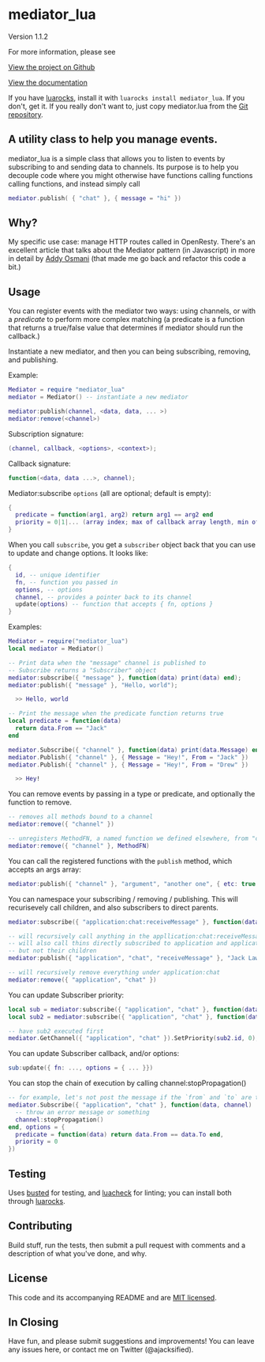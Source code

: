 mediator\_lua
===========

Version 1.1.2

For more information, please see

[View the project on Github](https://github.com/Olivine-Labs/mediator_lua)

[View the documentation](https://olivinelabs.com/mediator_lua)

If you have [luarocks](https://luarocks.org), install it with `luarocks install mediator_lua`.
If you don't, get it. If you really don't want to, just copy mediator.lua from the
[Git repository](https://github.com/OlivineLabs/mediator_lua).

A utility class to help you manage events.
------------------------------------------

mediator\_lua is a simple class that allows you to listen to events by subscribing to
and sending data to channels. Its purpose is to help you decouple code where you
might otherwise have functions calling functions calling functions, and instead
simply call

```lua
mediator.publish( { "chat" }, { message = "hi" })
```

Why?
----

My specific use case: manage HTTP routes called in OpenResty. There's an excellent
article that talks about the Mediator pattern (in Javascript) in more in detail by
[Addy Osmani](https://addyosmani.com/largescalejavascript/#mediatorpattern)
(that made me go back and refactor this code a bit.)

Usage
-----

You can register events with the mediator two ways: using channels, or with a
*predicate* to perform more complex matching (a predicate is a function that
returns a true/false value that determines if mediator should run the callback.)

Instantiate a new mediator, and then you can being subscribing, removing, and publishing.

Example:

```lua
Mediator = require "mediator_lua"
mediator = Mediator() -- instantiate a new mediator

mediator:publish(channel, <data, data, ... >)
mediator:remove(<channel>)
```

Subscription signature:

```lua
(channel, callback, <options>, <context>);
```

Callback signature:

```lua
function(<data, data ...>, channel);
```

Mediator:subscribe `options` (all are optional; default is empty):


```lua
{
  predicate = function(arg1, arg2) return arg1 == arg2 end
  priority = 0|1|... (array index; max of callback array length, min of 0)
}
```

When you call `subscribe`, you get a `subscriber` object back that you can use to
update and change options. It looks like:


```lua
{
  id, -- unique identifier
  fn, -- function you passed in
  options, -- options
  channel, -- provides a pointer back to its channel
  update(options) -- function that accepts { fn, options }
}
```

Examples:


```lua
Mediator = require("mediator_lua")
local mediator = Mediator()

-- Print data when the "message" channel is published to
-- Subscribe returns a "Subscriber" object
mediator:subscribe({ "message" }, function(data) print(data) end);
mediator:publish({ "message" }, "Hello, world");

  >> Hello, world

-- Print the message when the predicate function returns true
local predicate = function(data)
  return data.From == "Jack"
end

mediator.Subscribe({ "channel" }, function(data) print(data.Message) end, { predicate = predicate });
mediator.Publish({ "channel" }, { Message = "Hey!", From = "Jack" })
mediator.Publish({ "channel" }, { Message = "Hey!", From = "Drew" })

  >> Hey!
```

You can remove events by passing in a type or predicate, and optionally the
function to remove.


```lua
-- removes all methods bound to a channel
mediator:remove({ "channel" })

-- unregisters MethodFN, a named function we defined elsewhere, from "channel"
mediator:remove({ "channel" }, MethodFN)
```

You can call the registered functions with the `publish` method, which accepts
an args array:


```lua
mediator:publish({ "channel" }, "argument", "another one", { etc: true }); # args go on forever
```

You can namespace your subscribing / removing / publishing. This will recurisevely
call children, and also subscribers to direct parents.


```lua
mediator:subscribe({ "application:chat:receiveMessage" }, function(data){ ... })

-- will recursively call anything in the appllication:chat:receiveMessage namespace
-- will also call thins directly subscribed to application and application:chat,
-- but not their children
mediator:publish({ "application", "chat", "receiveMessage" }, "Jack Lawson", "Hey")

-- will recursively remove everything under application:chat
mediator:remove({ "application", "chat" })
```

You can update Subscriber priority:


```lua
local sub = mediator:subscribe({ "application", "chat" }, function(data){ ... })
local sub2 = mediator:subscribe({ "application", "chat" }, function(data){ ... })

-- have sub2 executed first
mediator.GetChannel({ "application", "chat" }).SetPriority(sub2.id, 0);
```

You can update Subscriber callback, and/or options:


```lua
sub:update({ fn: ..., options = { ... }})
```

You can stop the chain of execution by calling channel:stopPropagation()


```lua
-- for example, let's not post the message if the `from` and `to` are the same
mediator.Subscribe({ "application", "chat" }, function(data, channel)
  -- throw an error message or something
  channel:stopPropagation()
end, options = {
  predicate = function(data) return data.From == data.To end,
  priority = 0
})
```


Testing
-------

Uses [busted](https://lunarmodules.github.io/busted/) for testing, and
[luacheck](https://github.com/lunarmodules/luacheck) for linting; you can install both
through [luarocks](https://luarocks.org).

Contributing
------------

Build stuff, run the tests, then submit a pull request with comments and a
description of what you've done, and why.

License
-------
This code and its accompanying README and are
[MIT licensed](https://www.opensource.org/licenses/mit-license.php).


In Closing
----------
Have fun, and please submit suggestions and improvements! You can leave any
issues here, or contact me on Twitter (@ajacksified).
